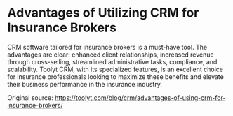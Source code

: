 # Advantages of Utilizing CRM for Insurance Brokers
CRM software tailored for insurance brokers is a must-have tool. The advantages are clear: enhanced client relationships, increased revenue through cross-selling, streamlined administrative tasks, compliance, and scalability. Toolyt CRM, with its specialized features, is an excellent choice for insurance professionals looking to maximize these benefits and elevate their business performance in the insurance industry.

Original source: https://toolyt.com/blog/crm/advantages-of-using-crm-for-insurance-brokers/
